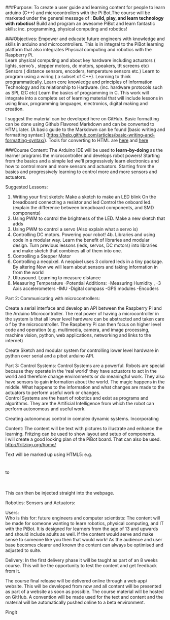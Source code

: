 ###Purpose:
To create a user guide and learning content for people to learn arduino (C++) and microcontrollers with the Pi Bot.The course will be marketed under the general message of : **Build, play, and learn technology with robotics!** Build and program an awesome PiBot and learn fantastic skills: inc. programming, physical computing and robotics!

###Objectives:
Empower and educate future engineers with knowledge and skills in arduino and microcontrollers. This is in integral to the PiBot learning platform that also integrates Physical computing and robotics with the Raspberry Pi.  
Learn physical computing and about key hardware including actuators ( lights, servo’s , stepper motors, dc motors, speakers, tft screens etc) Sensors ( distance sensors, encoders, temperature sensors etc.)
Learn to program using a wiring ( a subset of C++). Learning to think programmatically. 
Learn core knowledge and principles of Information Technology and its relationship to Hardware. (inc. hardware protocols such as SPI, I2C etc)
Learn the basics of programming in C. 
This work will integrate into a complete set of learning material that will include lessons in using linux, programming languages, electronics, digital making and creation. 

I suggest the material can be developed here on GitHub.  Basic formatting can be done using Github Flavored Markdown and can be converted to HTML later. (A basic guide to the Markdown can be found [basic writing and formatting syntax:] (https://help.github.com/articles/basic-writing-and-formatting-syntax/).  Tools for converting to HTML are [here](https://github.com/github/markup) and [here](https://github.com/joeyespo/grip)

###Course Content:
The Arduino IDE will be used to **learn-by-doing** as the learner programs the microcontroller and develops robot powers!  Starting from the basics and a simple led we'll progressively learn electronics and how to control more and more sensors and actuators. 
Starting from the basics and progressively learning to control more and more sensors and actuators.

Suggested Lessons: 

1. Writing your first sketch: Make a sketch to make an LED blink
On the breadboard connecting a resistor and led 
Control the onboard led.   (explain the difference between breadboard components, and SMD components)
2. Using PWM to control the brightness of the LED. Make a new sketch that adds 
3. Using PWM to control a servo (Also explain what a servo is)
4. Controlling DC motors.  Powering your robot! 
4b. Libraries and using code in a modular way. Learn the benefit of libraries and modular design. Turn previous lessons (leds, servos, DC motors) into libraries and make sketch that combines all of them into one. 
5. Controlling a Stepper Motor 
6. Controlling  a neopixel. A neopixel uses 3 colored leds in a tiny package. By altering 
Now we will learn about sensors and taking information in from the world
7. Ultrasound.  Learning to measure distance 
8. Measuring Temperature 
-Potential Additions:
-Measuring Humidity ,
-3 Axis accelerometers 
-IMU
-Digital compass
-GPS modules
-Encoders 


Part 2: Communicating with microcontrollers:

 Create a serial interface and develop an API between the Raspberry Pi and the Arduino Microcontroller.  The real power of having a microcontroller in the system is that all lower level hardware can be abstracted and taken care o f by the microcontroller.  The Raspberry Pi can then focus on higher level code and operation (e.g. multimedia, camera, and image processing, machine vision, python, web applications, networking and links to the internet) 

Create Sketch and modular system for controlling lower level hardware in python over serial and a pibot arduino API. 

Part 3:  Control Systems: 
Control Systems are a powerful. Robots are special because they operate in the ‘real world’ they have actuators to act in the world and therefore change environments or do meaningful work.  They also have sensors to gain information about the world.  The magic happens in the middle. What happens to the information and what changes are made to the actuators to perform useful work or changes.  
Control Systems are the heart of robotics and exist as programs and algorithms.  They are the Artificial Intelligence from which the robot can perform autonomous and useful work. 

Creating autonomous control in complex dynamic systems.  Incorporating 


Content:
The content will be text with pictures to illustrate and enhance the learning.
Fritzing can be used to show layout and setup of components.  
I will create a good looking plan of the PiBot board. That can also be used.
http://fritzing.org/home/

Text will be marked up using HTML5: e.g.

<h1> </h1> to <h4> </h4>
<p> </p>
<code> </code>

This can then be injected straight into the webpage.

Robotics: Sensors and Actuators: 

Users:  
Who is this for: future engineers and computer scientists: The content will be made for someone wanting to learn robotics, physical computing, and IT with the PiBot.  It is designed for learners from the age of 13 and upwards and should include adults as well. If the content would serve and make sense to someone like you then that would work! As the audience and user base becomes clearer and known the content can always be optimised and adjusted to suite. 


Delivery:
In the first delivery phase it will be taught as part of an 8 weeks course. This will be the opportunity to test the content and get feedback from it. 

The course final release will be delivered online through a web app/ website. This will be developed from now and all content will be presented as part of a website as soon as possible. 
 The course material will be hosted on GitHub. A convention will be made used for the text and content and the material will be automatically pushed online to a beta environment. 

Pingit 
